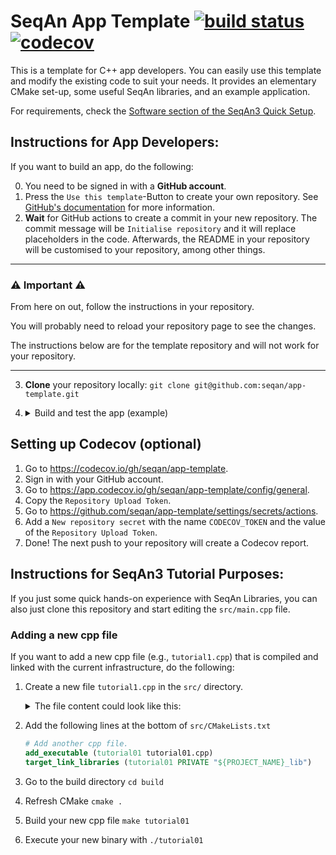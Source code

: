 <!--
SPDX-FileCopyrightText: 2006-2025 Knut Reinert & Freie Universität Berlin
SPDX-FileCopyrightText: 2016-2025 Knut Reinert & MPI für molekulare Genetik
SPDX-License-Identifier: CC0-1.0
-->

# SeqAn App Template [![build status][1]][2] [![codecov][3]][4]
<!--
    Above uses reference-style links with numbers.
    See also https://github.com/adam-p/markdown-here/wiki/Markdown-Cheatsheet#links.

    For example, `[![build status][1]][2]` evaluates to the following:
        `[link_text][2]`
        `[2]` is a reference to a link, i.e. `[link_text](https://...)`

        `[link_text]` = `[![build status][1]]`
        `[1]` is once again a reference to a link - this time an image, i.e. `[![build status](https://...)]
        `![build status]` is the text that should be displayed if the linked resource (`[1]`) is not available

    `[![build status][1]][2]` hence means:
    Show the picture linked under `[1]`. In case it cannot be displayed, show the text "build status" instead.
    The picture, or alternative text, should link to `[2]`.
-->

<!--
    This is the CI badge image:
        `https://img.shields.io/github/workflow/status/` - we do not use GitHub's badges as they are not customisable.
        `/seqan/app-template/` - owner/repository
        `CI%20on%20Linux` - name of the workflow as encoded URL (e.g., whitespace = %20)
        `main` - branch to show
        `?style=flat&logo=github` - use a GitHub-style badge
        `&label=App-Template%20CI` - text on the badge
        `"Open GitHub actions page"` - this text will be shown on hover
-->
[1]: https://img.shields.io/github/actions/workflow/status/seqan/app-template/ci_linux.yml?branch=main&style=flat&logo=github&label=App-Template%20CI "Open GitHub actions page"
<!--
    This is the CI badge link:
        `https://github.com/seqan/app-template/actions` - actions page of owner/repository
        `?query=branch%3Amain` - only show actions that ran on the mater branch
-->
[2]: https://github.com/seqan/app-template/actions?query=branch%3Amain
<!--
    This is the Codecov badge image:
        Codecov offers badges: https://app.codecov.io/gh/seqan/app-template/settings/badge
        While being logged in into Codecov, navigate to Settings->Badge and copy the markdown badge.
        Copy the image part of the markdown badge here.
    `"Open Codecov page"` - this text will be shown on hover
-->
[3]: https://codecov.io/gh/seqan/app-template/branch/main/graph/badge.svg "Open Codecov page"
<!--
    This is the Codecov badge link:
        Codecov offers badges: https://app.codecov.io/gh/seqan/app-template/settings/badge
        While being logged in into Codecov, navigate to Settings->Badge and copy the markdown badge.
        Copy the URL part of the markdown badge here.
-->
[4]: https://codecov.io/gh/seqan/app-template

This is a template for C++ app developers.
You can easily use this template and modify the existing code to suit your needs.
It provides an elementary CMake set-up, some useful SeqAn libraries, and an example application.

For requirements, check the [Software section of the SeqAn3 Quick Setup](https://docs.seqan.de/seqan3/main_user/setup.html#autotoc_md109).

## Instructions for App Developers:

If you want to build an app, do the following:

0. You need to be signed in with a **GitHub account**.
1. Press the `Use this template`-Button to create your own repository. See [GitHub's documentation](https://docs.github.com/en/github/creating-cloning-and-archiving-repositories/creating-a-repository-from-a-template) for more information.
2. **Wait** for GitHub actions to create a commit in your new repository. The commit message will be `Initialise repository` and it will replace placeholders in the code. Afterwards, the README in your repository will be customised to your repository, among other things.
<!-- InitDelete -->
---
### :warning: Important :warning:

From here on out, follow the instructions in your repository.

You will probably need to reload your repository page to see the changes.

The instructions below are for the template repository and will not work for your repository.

---
<!-- DeleteInit -->
3. **Clone** your repository locally: `git clone git@github.com:seqan/app-template.git`
4. <details><summary>Build and test the app (example) </summary>
    In your local repository clone, you can do the following to build and test your app:

    ```bash
    mkdir build        # create build directory
    cd build           # step into build directory
    cmake ..           # call cmake on the repository
    make               # build the app app-template
    make check         # build and run tests
    ./bin/app-template # Execute the app (prints a short help page)
    ```
   </details>

## Setting up Codecov (optional)

1. Go to https://codecov.io/gh/seqan/app-template.
2. Sign in with your GitHub account.
3. Go to https://app.codecov.io/gh/seqan/app-template/config/general.
4. Copy the `Repository Upload Token`.
5. Go to https://github.com/seqan/app-template/settings/secrets/actions.
6. Add a `New repository secret` with the name `CODECOV_TOKEN` and the value of the `Repository Upload Token`.
7. Done! The next push to your repository will create a Codecov report.

## Instructions for SeqAn3 Tutorial Purposes:

If you just some quick hands-on experience with SeqAn Libraries, you can also just clone this repository and start editing the `src/main.cpp` file.

### Adding a new cpp file

If you want to add a new cpp file (e.g., `tutorial1.cpp`) that is compiled and linked with the current infrastructure, do the following:

1. Create a new file `tutorial1.cpp` in the `src/` directory.
   <details><summary>The file content could look like this:</summary>

   ```cpp
   #include <seqan3/core/debug_stream.hpp>

   int main()
   {
       seqan3::debug_stream << "Hello, World!" << std::endl;
   }
   ```
   </details>
2. Add the following lines at the bottom of `src/CMakeLists.txt`
    ```cmake
    # Add another cpp file.
    add_executable (tutorial01 tutorial01.cpp)
    target_link_libraries (tutorial01 PRIVATE "${PROJECT_NAME}_lib")
    ```
3. Go to the build directory `cd build`
4. Refresh CMake `cmake .`
5. Build your new cpp file `make tutorial01`
6. Execute your new binary with `./tutorial01`
